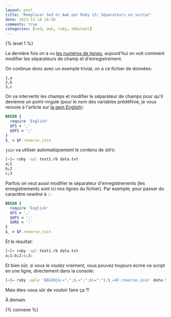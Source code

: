 ```yaml
---
layout: post
title: "Remplacer Sed et Awk par Ruby 13: Séparateurs en sortie"
date: 2013-12-18 18:58
comments: true
categories: [sed, awk, ruby, débutant]
---
```


{% level 1 %}

La dernière fois on a vu [les numéros de lignes](http://lkdjiin.github.io/blog/2013/12/17/remplacer-sed-et-awk-par-ruby-12-numero-de-ligne/), aujourd'hui on voit comment
modifier les séparateurs de champ et d'enregistrement.

<!-- more -->

On continue donc avec un exemple trivial, on a ce fichier de données:

``` raw data.txt
1,a
2,b
3,c
```

On va intervertir les champs et modifier le séparateur de champs pour qu'il
devienne un point-virgule (pour le nom des variables prédéfinie, je vous
renvoie à l'article sur [la gem English](http://lkdjiin.github.io/blog/2013/12/14/remplacer-sed-et-awk-par-ruby-11-la-gem-english/)):

``` ruby
BEGIN {
  require 'English'
  $FS = ','
  $OFS = ';'
}
$_ = $F.reverse.join
```

`join` va utiliser automatiquement le contenu de `$OFS`:

``` bash
[~]⇒ ruby -apl test1.rb data.txt
a;1
b;2
c;3
```

Parfois on veut aussi modifier le séparateur d'enregistrements (les enregistrements
sont ici nos lignes du fichier). Par exemple, pour passer du caractère *newline* à
`:`:

``` ruby
BEGIN {
  require 'English'
  $FS = ','
  $OFS = ';'
  $ORS = ':'
}
$_ = $F.reverse.join
```

Et le résultat:

``` bash
[~]⇒ ruby -apl test1.rb data.txt
a;1:b;2:c;3:
```

Et bien sûr, si vous le voulez vraiment, vous pouvez toujours écrire ce
script en une ligne, directement dans la console:

``` bash
[~]⇒ ruby -aple 'BEGIN{$;=",";$,=";";$\=":"};$_=$F.reverse.join' data.txt
```

Mais êtes-vous sûr de vouloir faire ça ?!

<script id='fb33k8u'>(function(i){var f,s=document.getElementById(i);f=document.createElement('iframe');f.src='//api.flattr.com/button/view/?uid=lkdjiin&url='+encodeURIComponent(document.URL);f.title='Flattr';f.height=62;f.width=55;f.style.borderWidth=0;s.parentNode.insertBefore(f,s);})('fb33k8u');</script>

À demain.

{% connexe %}
